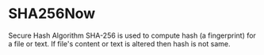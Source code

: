# SHA256Now

Secure Hash Algorithm SHA-256 is used to compute hash (a fingerprint) for a file or text. If file's content or text is altered then hash is not same.

